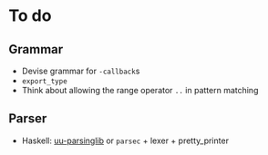 # To do

## Grammar
* Devise grammar for `-callback`s
* `export_type`
* Think about allowing the range operator `..` in pattern matching

## Parser
* Haskell: [uu-parsinglib](http://hackage.haskell.org/package/uu-parsinglib) or `parsec` + lexer + pretty_printer
